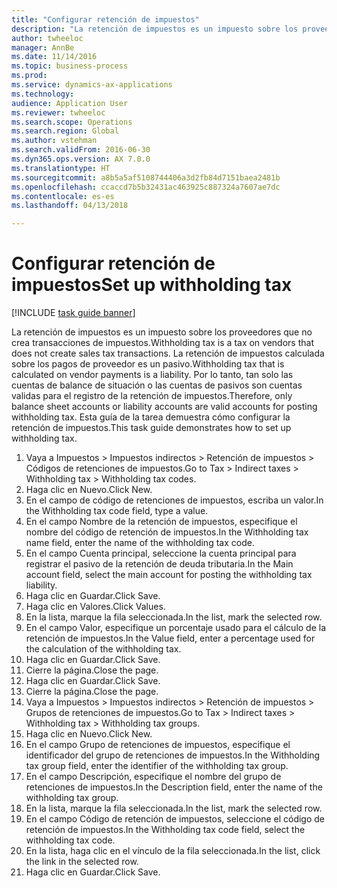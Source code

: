 ```yaml
--- 
title: "Configurar retención de impuestos"
description: "La retención de impuestos es un impuesto sobre los proveedores que no crea transacciones de impuestos."
author: twheeloc
manager: AnnBe
ms.date: 11/14/2016
ms.topic: business-process
ms.prod: 
ms.service: dynamics-ax-applications
ms.technology: 
audience: Application User
ms.reviewer: twheeloc
ms.search.scope: Operations
ms.search.region: Global
ms.author: vstehman
ms.search.validFrom: 2016-06-30
ms.dyn365.ops.version: AX 7.0.0
ms.translationtype: HT
ms.sourcegitcommit: a8b5a5af5108744406a3d2fb84d7151baea2481b
ms.openlocfilehash: ccaccd7b5b32431ac463925c887324a7607ae7dc
ms.contentlocale: es-es
ms.lasthandoff: 04/13/2018

---
```

# <a name="set-up-withholding-tax"></a><span data-ttu-id="2a0b8-103">Configurar retención de impuestos</span><span class="sxs-lookup"><span data-stu-id="2a0b8-103">Set up withholding tax</span></span>

[!INCLUDE [task guide banner](../../includes/task-guide-banner.md)]

<span data-ttu-id="2a0b8-104">La retención de impuestos es un impuesto sobre los proveedores que no crea transacciones de impuestos.</span><span class="sxs-lookup"><span data-stu-id="2a0b8-104">Withholding tax is a tax on vendors that does not create sales tax transactions.</span></span> <span data-ttu-id="2a0b8-105">La retención de impuestos calculada sobre los pagos de proveedor es un pasivo.</span><span class="sxs-lookup"><span data-stu-id="2a0b8-105">Withholding tax that is calculated on vendor payments is a liability.</span></span> <span data-ttu-id="2a0b8-106">Por lo tanto, tan solo las cuentas de balance de situación o las cuentas de pasivos son cuentas validas para el registro de la retención de impuestos.</span><span class="sxs-lookup"><span data-stu-id="2a0b8-106">Therefore, only balance sheet accounts or liability accounts are valid accounts for posting withholding tax.</span></span> <span data-ttu-id="2a0b8-107">Esta guía de la tarea demuestra cómo configurar la retención de impuestos.</span><span class="sxs-lookup"><span data-stu-id="2a0b8-107">This task guide demonstrates how to set up withholding tax.</span></span>

1. <span data-ttu-id="2a0b8-108">Vaya a Impuestos > Impuestos indirectos > Retención de impuestos > Códigos de retenciones de impuestos.</span><span class="sxs-lookup"><span data-stu-id="2a0b8-108">Go to Tax > Indirect taxes > Withholding tax > Withholding tax codes.</span></span>
2. <span data-ttu-id="2a0b8-109">Haga clic en Nuevo.</span><span class="sxs-lookup"><span data-stu-id="2a0b8-109">Click New.</span></span>
3. <span data-ttu-id="2a0b8-110">En el campo de código de retenciones de impuestos, escriba un valor.</span><span class="sxs-lookup"><span data-stu-id="2a0b8-110">In the Withholding tax code field, type a value.</span></span>
4. <span data-ttu-id="2a0b8-111">En el campo Nombre de la retención de impuestos, especifique el nombre del código de retención de impuestos.</span><span class="sxs-lookup"><span data-stu-id="2a0b8-111">In the Withholding tax name field, enter the name of the withholding tax code.</span></span>
5. <span data-ttu-id="2a0b8-112">En el campo Cuenta principal, seleccione la cuenta principal para registrar el pasivo de la retención de deuda tributaria.</span><span class="sxs-lookup"><span data-stu-id="2a0b8-112">In the Main account field, select the main account for posting the withholding tax liability.</span></span>
6. <span data-ttu-id="2a0b8-113">Haga clic en Guardar.</span><span class="sxs-lookup"><span data-stu-id="2a0b8-113">Click Save.</span></span>
7. <span data-ttu-id="2a0b8-114">Haga clic en Valores.</span><span class="sxs-lookup"><span data-stu-id="2a0b8-114">Click Values.</span></span>
8. <span data-ttu-id="2a0b8-115">En la lista, marque la fila seleccionada.</span><span class="sxs-lookup"><span data-stu-id="2a0b8-115">In the list, mark the selected row.</span></span>
9. <span data-ttu-id="2a0b8-116">En el campo Valor, especifique un porcentaje usado para el cálculo de la retención de impuestos.</span><span class="sxs-lookup"><span data-stu-id="2a0b8-116">In the Value field, enter a percentage used for the calculation of the withholding tax.</span></span>
10. <span data-ttu-id="2a0b8-117">Haga clic en Guardar.</span><span class="sxs-lookup"><span data-stu-id="2a0b8-117">Click Save.</span></span>
11. <span data-ttu-id="2a0b8-118">Cierre la página.</span><span class="sxs-lookup"><span data-stu-id="2a0b8-118">Close the page.</span></span>
12. <span data-ttu-id="2a0b8-119">Haga clic en Guardar.</span><span class="sxs-lookup"><span data-stu-id="2a0b8-119">Click Save.</span></span>
13. <span data-ttu-id="2a0b8-120">Cierre la página.</span><span class="sxs-lookup"><span data-stu-id="2a0b8-120">Close the page.</span></span>
14. <span data-ttu-id="2a0b8-121">Vaya a Impuestos > Impuestos indirectos > Retención de impuestos > Grupos de retenciones de impuestos.</span><span class="sxs-lookup"><span data-stu-id="2a0b8-121">Go to Tax > Indirect taxes > Withholding tax > Withholding tax groups.</span></span>
15. <span data-ttu-id="2a0b8-122">Haga clic en Nuevo.</span><span class="sxs-lookup"><span data-stu-id="2a0b8-122">Click New.</span></span>
16. <span data-ttu-id="2a0b8-123">En el campo Grupo de retenciones de impuestos, especifique el identificador del grupo de retenciones de impuestos.</span><span class="sxs-lookup"><span data-stu-id="2a0b8-123">In the Withholding tax group field, enter the identifier of the withholding tax group.</span></span>
17. <span data-ttu-id="2a0b8-124">En el campo Descripción, especifique el nombre del grupo de retenciones de impuestos.</span><span class="sxs-lookup"><span data-stu-id="2a0b8-124">In the Description field, enter the name of the withholding tax group.</span></span>
18. <span data-ttu-id="2a0b8-125">En la lista, marque la fila seleccionada.</span><span class="sxs-lookup"><span data-stu-id="2a0b8-125">In the list, mark the selected row.</span></span>
19. <span data-ttu-id="2a0b8-126">En el campo Código de retención de impuestos, seleccione el código de retención de impuestos.</span><span class="sxs-lookup"><span data-stu-id="2a0b8-126">In the Withholding tax code field, select the withholding tax code.</span></span>
20. <span data-ttu-id="2a0b8-127">En la lista, haga clic en el vínculo de la fila seleccionada.</span><span class="sxs-lookup"><span data-stu-id="2a0b8-127">In the list, click the link in the selected row.</span></span>
21. <span data-ttu-id="2a0b8-128">Haga clic en Guardar.</span><span class="sxs-lookup"><span data-stu-id="2a0b8-128">Click Save.</span></span>


